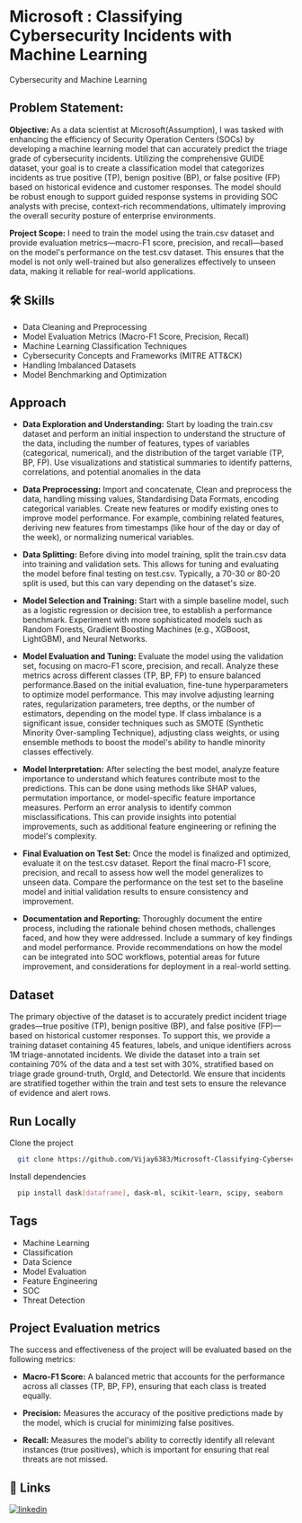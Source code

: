 
# Microsoft : Classifying Cybersecurity Incidents with Machine Learning

Cybersecurity and Machine Learning


## Problem Statement:

**Objective:**
 As a data scientist at Microsoft(Assumption), I was tasked with enhancing the efficiency of Security Operation Centers (SOCs) by developing a machine learning model that can accurately predict the triage grade of cybersecurity incidents. Utilizing the comprehensive GUIDE dataset, your goal is to create a classification model that categorizes incidents as true positive (TP), benign positive (BP), or false positive (FP) based on historical evidence and customer responses. The model should be robust enough to support guided response systems in providing SOC analysts with precise, context-rich recommendations, ultimately improving the overall security posture of enterprise environments.

**Project Scope:**
I need to train the model using the train.csv dataset and provide evaluation metrics—macro-F1 score, precision, and recall—based on the model's performance on the test.csv dataset. This ensures that the model is not only well-trained but also generalizes effectively to unseen data, making it reliable for real-world applications.






## 🛠 Skills
- Data Cleaning and Preprocessing
- Model Evaluation Metrics (Macro-F1 Score, Precision, Recall)
- Machine Learning Classification Techniques
- Cybersecurity Concepts and Frameworks (MITRE ATT&CK)
- Handling Imbalanced Datasets
- Model Benchmarking and Optimization




## Approach

- **Data Exploration and Understanding:** Start by loading the train.csv dataset and perform an initial inspection to understand the structure of the data, including the number of features, types of variables (categorical, numerical), and the distribution of the target variable (TP, BP, FP). Use visualizations and statistical summaries to identify patterns, correlations, and potential anomalies in the data

- **Data Preprocessing:** Import and concatenate, Clean and preprocess the data, handling missing values, Standardising Data Formats, encoding categorical variables. Create new features or modify existing ones to improve model performance. For example, combining related features, deriving new features from timestamps (like hour of the day or day of the week), or normalizing numerical variables.

-  **Data Splitting:** Before diving into model training, split the train.csv data into training and validation sets. This allows for tuning and evaluating the model before final testing on test.csv. Typically, a 70-30 or 80-20 split is used, but this can vary depending on the dataset's size.

- **Model Selection and Training:** Start with a simple baseline model, such as a logistic regression or decision tree, to establish a performance benchmark. Experiment with more sophisticated models such as Random Forests, Gradient Boosting Machines (e.g., XGBoost, LightGBM), and Neural Networks.


- **Model Evaluation and Tuning:** Evaluate the model using the validation set, focusing on macro-F1 score, precision, and recall. Analyze these metrics across different classes (TP, BP, FP) to ensure balanced performance.Based on the initial evaluation, fine-tune hyperparameters to optimize model performance. This may involve adjusting learning rates, regularization parameters, tree depths, or the number of estimators, depending on the model type. If class imbalance is a significant issue, consider techniques such as SMOTE (Synthetic Minority Over-sampling Technique), adjusting class weights, or using ensemble methods to boost the model's ability to handle minority classes effectively.

- **Model Interpretation:** After selecting the best model, analyze feature importance to understand which features contribute most to the predictions. This can be done using methods like SHAP values, permutation importance, or model-specific feature importance measures. Perform an error analysis to identify common misclassifications. This can provide insights into potential improvements, such as additional feature engineering or refining the model's complexity.

- **Final Evaluation on Test Set:** Once the model is finalized and optimized, evaluate it on the test.csv dataset. Report the final macro-F1 score, precision, and recall to assess how well the model generalizes to unseen data. Compare the performance on the test set to the baseline model and initial validation results to ensure consistency and improvement.


-  **Documentation and Reporting:** Thoroughly document the entire process, including the rationale behind chosen methods, challenges faced, and how they were addressed. Include a summary of key findings and model performance. Provide recommendations on how the model can be integrated into SOC workflows, potential areas for future improvement, and considerations for deployment in a real-world setting.


## Dataset

The primary objective of the dataset is to accurately predict incident triage grades—true positive (TP), benign positive (BP), and false positive (FP)—based on historical customer responses. To support this, we provide a training dataset containing 45 features, labels, and unique identifiers across 1M triage-annotated incidents. We divide the dataset into a train set containing 70% of the data and a test set with 30%, stratified based on triage grade ground-truth, OrgId, and DetectorId. We ensure that incidents are stratified together within the train and test sets to ensure the relevance of evidence and alert rows.


## Run Locally

Clone the project

```bash
  git clone https://github.com/Vijay6383/Microsoft-Classifying-Cybersecurity-Incidents-with-Machine-Learning.git
```

Install dependencies

```bash
  pip install dask[dataframe], dask-ml, scikit-learn, scipy, seaborn 
```


## Tags

- Machine Learning
- Classification
- Data Science
- Model Evaluation
- Feature Engineering
- SOC
- Threat Detection



## Project Evaluation metrics

The success and effectiveness of the project will be evaluated based on the following metrics:

- **Macro-F1 Score:** A balanced metric that accounts for the performance across all classes (TP, BP, FP), ensuring that each class is treated equally.

- **Precision:** Measures the accuracy of the positive predictions made by the model, which is crucial for minimizing false positives.

- **Recall:** Measures the model's ability to correctly identify all relevant instances (true positives), which is important for ensuring that real threats are not missed.
## 🔗 Links

[![linkedin](https://img.shields.io/badge/linkedin-0A66C2?style=for-the-badge&logo=linkedin&logoColor=white)](https://www.linkedin.com/in/vijay-moses-avm/)


